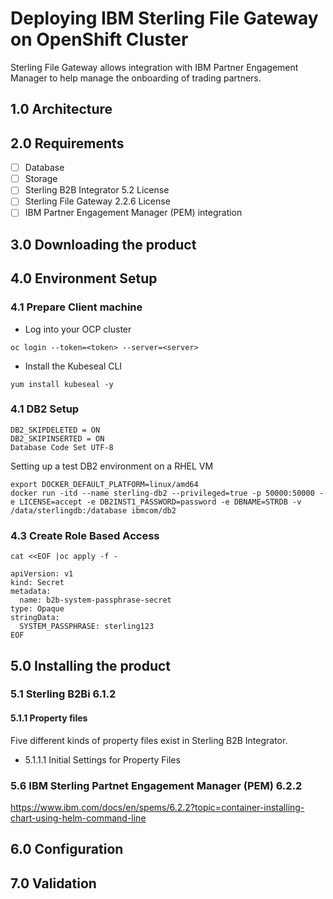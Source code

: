 # Deploying IBM Sterling File Gateway on OpenShift Cluster

Sterling File Gateway allows integration with IBM Partner Engagement Manager to help manage the onboarding of trading partners.

## 1.0 Architecture

## 2.0 Requirements
* [ ] Database
* [ ] Storage
* [ ] Sterling B2B Integrator 5.2 License
* [ ] Sterling File Gateway 2.2.6 License
* [ ] IBM Partner Engagement Manager (PEM) integration

## 3.0 Downloading the product

## 4.0 Environment Setup

### 4.1 Prepare Client machine

* Log into your OCP cluster
```
oc login --token=<token> --server=<server>
```

* Install the Kubeseal CLI
```
yum install kubeseal -y 
```
### 4.1 DB2 Setup
```
DB2_SKIPDELETED = ON
DB2_SKIPINSERTED = ON
Database Code Set UTF-8
```
Setting up a test DB2 environment on a RHEL VM
```
export DOCKER_DEFAULT_PLATFORM=linux/amd64
docker run -itd --name sterling-db2 --privileged=true -p 50000:50000 -e LICENSE=accept -e DB2INST1_PASSWORD=password -e DBNAME=STRDB -v /data/sterlingdb:/database ibmcom/db2
```


### 4.3 Create Role Based Access
```
cat <<EOF |oc apply -f -

apiVersion: v1
kind: Secret
metadata:
  name: b2b-system-passphrase-secret
type: Opaque
stringData:  
  SYSTEM_PASSPHRASE: sterling123
EOF
```  

## 5.0 Installing the product
### 5.1 Sterling B2Bi 6.1.2


#### 5.1.1 Property files
Five different kinds of property files exist in Sterling B2B Integrator.

- 5.1.1.1 Initial Settings for Property Files
  
### 5.6 IBM Sterling Partnet Engagement Manager (PEM) 6.2.2
https://www.ibm.com/docs/en/spems/6.2.2?topic=container-installing-chart-using-helm-command-line

## 6.0 Configuration

## 7.0 Validation
